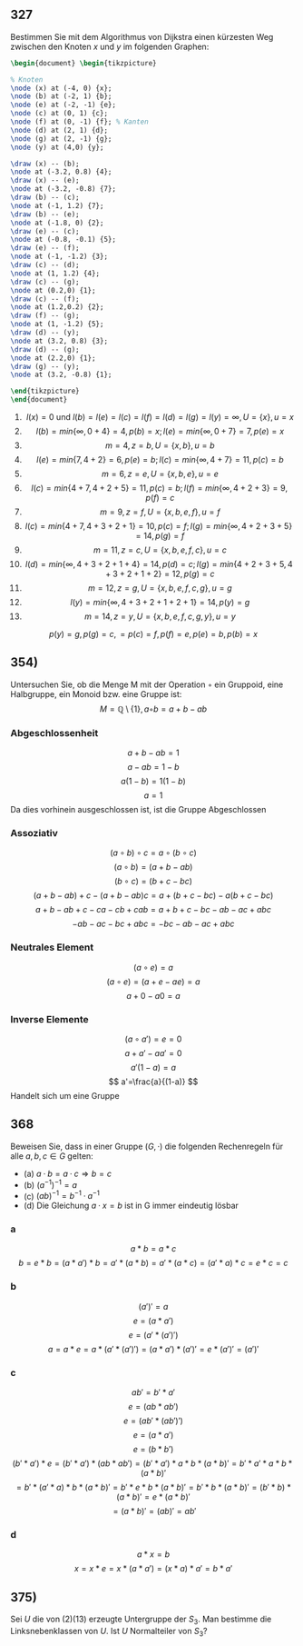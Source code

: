 ## 327
Bestimmen Sie mit dem Algorithmus von Dijkstra einen kürzesten Weg zwischen den Knoten
$x$ und $y$ im folgenden Graphen:

```tikz
\begin{document} \begin{tikzpicture}

% Knoten 
\node (x) at (-4, 0) {x}; 
\node (b) at (-2, 1) {b}; 
\node (e) at (-2, -1) {e}; 
\node (c) at (0, 1) {c}; 
\node (f) at (0, -1) {f}; % Kanten 
\node (d) at (2, 1) {d};
\node (g) at (2, -1) {g};
\node (y) at (4,0) {y};

\draw (x) -- (b);
\node at (-3.2, 0.8) {4};
\draw (x) -- (e);
\node at (-3.2, -0.8) {7};
\draw (b) -- (c);
\node at (-1, 1.2) {7};
\draw (b) -- (e);
\node at (-1.8, 0) {2};
\draw (e) -- (c);
\node at (-0.8, -0.1) {5};
\draw (e) -- (f);
\node at (-1, -1.2) {3};
\draw (c) -- (d);
\node at (1, 1.2) {4};
\draw (c) -- (g);
\node at (0.2,0) {1};
\draw (c) -- (f);
\node at (1.2,0.2) {2};
\draw (f) -- (g);
\node at (1, -1.2) {5};
\draw (d) -- (y);
\node at (3.2, 0.8) {3};
\draw (d) -- (g);
\node at (2.2,0) {1};
\draw (g) -- (y);
\node at (3.2, -0.8) {1};

\end{tikzpicture} 
\end{document}
```
1. $$
l(x)=0 \text{ und } l(b)=l(e)=l(c)=l(f)=l(d)=l(g)=l(y) = \infty, U= \{ x \} ,u=x
$$
2. $$
l(b) = min\{ \infty,0+4 \}=4, p(b)=x;l(e)=min\{ \infty,0+7 \}=7,p(e)=x
$$
3. $$
m=4, z=b, U = \{ x,b \}, u=b
$$
2. $$
l(e)=min\{ 7,4+2 \}=6, p(e)=b; l(c) = min\{ \infty,4+7 \}=11,p(c)=b
$$
3. $$
m=6, z=e, U = \{ x,b,e \}, u=e
$$
2. $$
l(c) = min\{ 4+7,4+2+5 \}=11, p(c)=b; l(f)=min\{ \infty, 4+2+3 \}=9, p(f)=c
$$
3. $$
m=9, z=f, U=\{ x,b,e,f \}, u=f
$$
2. $$
l(c) =min\{ 4+7, 4+3+2+1\}=10,p(c)=f; l(g)=min\{ \infty, 4+2+3+5\}=14, p(g)=f
$$
3. $$
m=11, z=c, U=\{ x,b,e,f,c \},u=c
$$
2. $$
l(d) = min\{ \infty,4+3+2+1+4\}=14,p(d)=c;l(g) = min\{ 4+2+3+5, 4+3+2+1+2\}=12, p(g)=c
$$
3. $$
m=12, z=g, U = \{ x,b,e,f,c,g \}, u=g
$$
2. $$
l(y)=min\{ \infty, 4+3+2+1+2+1\}=14, p(y)=g
$$
3. $$
m=14, z=y,U=\{ x,b,e,f,c,g,y \}, u=y
$$

$$
p(y)=g, p(g)=c,=p(c)=f,p(f)=e,p(e)=b,p(b)=x
$$

## 354) 
Untersuchen Sie, ob die Menge M mit der Operation ◦ ein Gruppoid, eine Halbgruppe,
ein Monoid bzw. eine Gruppe ist:
$$M = \mathbb{Q} \setminus \{1\}, a ◦ b = a + b − ab$$
### Abgeschlossenheit

$$
a+b-ab=1
$$
$$
a-ab=1-b
$$
$$
a(1-b)=1(1-b)
$$
$$
a=1
$$
Da dies vorhinein ausgeschlossen ist, ist die Gruppe Abgeschlossen
### Assoziativ

$$
(a \circ b) \circ c = a\circ(b \circ c)
$$
$$
(a \circ b) = (a+b-ab)
$$
$$
(b \circ c) = (b+c-bc)
$$
$$
(a+b-ab) + c - (a+b-ab)c = a+(b+c-bc)-a(b+c-bc)
$$
$$
a+b-ab+c-ca-cb+cab=a+b+c-bc-ab-ac+abc
$$
$$
-ab -ac -bc +abc = -bc -ab -ac +abc
$$

### Neutrales Element

$$
(a \circ e) = a
$$
$$
(a \circ e)=(a+e-ae)=a
$$
$$
a+0-a0=a
$$
### Inverse Elemente

$$
(a\circ a')=e=0
$$
$$
a+a'-aa'=0
$$
$$
a'(1-a)=a
$$
$$
a'=\frac{a}{(1-a)}
$$
Handelt sich um eine Gruppe  
## 368
Beweisen Sie, dass in einer Gruppe $(G, ·)$ die folgenden Rechenregeln für alle $a, b, c ∈ G$
gelten:

- (a) $a · b = a · c ⇒ b = c$
- (b) $(a^{-1})^{-1} = a$
- (c) $(ab)^{-1} = b^{-1} · a^{-1}$
- (d) Die Gleichung $a · x = b$ ist in G immer eindeutig lösbar

### a
$$
a*b=a*c
$$
$$
b=e*b = (a*a')*b=a'*(a*b)=a'*(a*c)=(a'*a)*c=e*c=c
$$
### b

$$
(a')' = a
$$
$$
e = (a*a')
$$
$$
e = (a'*(a')')
$$
$$
a=a*e=a*(a'*(a')')=(a*a')*(a')'=e*(a')'=(a')'
$$
### c

$$
ab' = b' * a'
$$
$$
e = (ab*ab')
$$
$$
e= (ab' * (ab')')
$$
$$
e = (a*a')
$$
$$
e = (b*b')
$$
$$
(b' * a') * e = (b'*a')*(ab*ab') = (b' * a')*a*b*(a*b)' = b' * a' * a * b * (a*b)'
$$
$$
= b' * (a'*a) * b * (a*b)' = b'* e * b *(a*b)' = b'*b*(a*b)' = (b'*b)*(a*b)'=e*(a*b)'
$$
$$
= (a*b)' =(ab)'=ab'
$$
### d

$$
a*x=b
$$
$$
x = x*e = x*(a*a') = (x*a)*a'=b*a'
$$

## 375) 
Sei $U$ die von $(2)(13)$ erzeugte Untergruppe der $S_{3}$. Man bestimme die Linksnebenklassen
von $U$. Ist $U$ Normalteiler von $S_{3}$?

